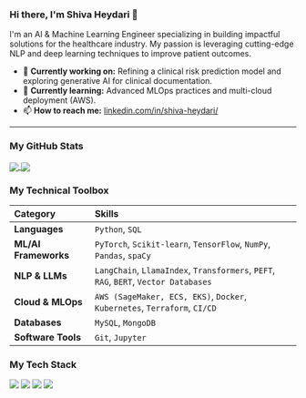 ### Hi there, I'm Shiva Heydari 👋

I'm an AI & Machine Learning Engineer specializing in building impactful solutions for the healthcare industry. My passion is leveraging cutting-edge NLP and deep learning techniques to improve patient outcomes.

* 🧠 **Currently working on:** Refining a clinical risk prediction model and exploring generative AI for clinical documentation.
* 🌱 **Currently learning:** Advanced MLOps practices and multi-cloud deployment (AWS).
* 📫 **How to reach me:** [linkedin.com/in/shiva-heydari/](https://www.linkedin.com/in/shiva-heydari/)
---
### My GitHub Stats
<p align="left">
  <a href="https://github.com/anuraghazra/github-readme-stats">
    <img align="center" src="https://github-readme-stats.vercel.app/api?username=shivaheidari&show_icons=true&theme=radical&rank_icon=github" />
  </a>
  <a href="https://github.com/anuraghazra/convoychat">
    <img align="center" src="https://github-readme-stats.vercel.app/api/top-langs/?username=shivaheidari&layout=compact&theme=radical" />
  </a>
</p>

### My Technical Toolbox

| Category | Skills |
| :--- | :--- |
| **Languages** | `Python`, `SQL` |
| **ML/AI Frameworks** | `PyTorch`, `Scikit-learn`, `TensorFlow`, `NumPy`, `Pandas`, `spaCy` |
| **NLP & LLMs** | `LangChain`, `LlamaIndex`, `Transformers`, `PEFT`, `RAG`, `BERT`, `Vector Databases` |
| **Cloud & MLOps** | `AWS (SageMaker, ECS, EKS)`, `Docker`, `Kubernetes`, `Terraform`, `CI/CD` |
| **Databases** | `MySQL`, `MongoDB` |
| **Software Tools** | `Git`, `Jupyter` |

### My Tech Stack
<img src="https://img.shields.io/badge/Python-3776AB?style=for-the-badge&logo=python&logoColor=white">
<img src="https://img.shields.io/badge/PyTorch-EE4C2C?style=for-the-badge&logo=pytorch&logoColor=white">
<img src="https://img.shields.io/badge/Amazon_AWS-232F3E?style=for-the-badge&logo=amazon-aws&logoColor=white">
<img src="https://img.shields.io/badge/Docker-2496ED?style=for-the-badge&logo=docker&logoColor=white">
